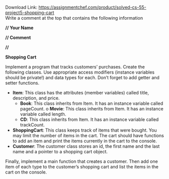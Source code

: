 Download Link: https://assignmentchef.com/product/solved-cs-55-project5-shopping-cart
<br>
Write a comment at the top that contains the following information

<strong>// Your Name</strong>

<strong>// Comment</strong>

<strong>// </strong><strong> </strong>

<strong> Shopping Cart                           </strong>

Implement a program that tracks customers’ purchases. Create the following classes. Use appropriate access modifiers (instance variables should be private!) and data types for each. Don’t forget to add getter and setter functions.

<ul>

 <li><strong>Item</strong>: This class has the attributes (member variables) called title, description, and price.

  <ul>

   <li><strong>Book</strong>: This class inherits from Item. It has an instance variable called pageCount. o <strong>Movie</strong>: This class inherits from Item. It has an instance variable called length.</li>

   <li><strong>CD</strong>: This class inherits from Item. It has an instance variable called trackCount.</li>

  </ul></li>

 <li><strong>ShoppingCart</strong>: This class keeps track of items that were bought. You may limit the number of items in the cart. The cart should have functions to add an item and print the items currently in the cart to the console.</li>

 <li><strong>Customer</strong>: The customer class stores an id, the first name and the last name and a pointer to a shopping cart object.</li>

</ul>

Finally, implement a main function that creates a customer. Then add one item of each type to the customer’s shopping cart and list the items in the cart on the console.


